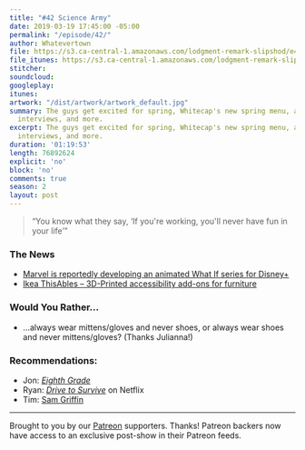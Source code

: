 ```yaml
---
title: "#42 Science Army"
date: 2019-03-19 17:45:00 -05:00
permalink: "/episode/42/"
author: Whatevertown
file: https://s3.ca-central-1.amazonaws.com/lodgment-remark-slipshod/e42.mp3
file_itunes: https://s3.ca-central-1.amazonaws.com/lodgment-remark-slipshod/e42.m4a
stitcher: 
soundcloud: 
googleplay: 
itunes: 
artwork: "/dist/artwork/artwork_default.jpg"
summary: The guys get excited for spring, Whitecap's new spring menu, and talk first
  interviews, and more.
excerpt: The guys get excited for spring, Whitecap's new spring menu, and talk first
  interviews, and more.
duration: '01:19:53'
length: 76892624
explicit: 'no'
block: 'no'
comments: true
season: 2
layout: post
---
```


> “You know what they say, ‘If you're working, you'll never have fun in your life’”

### The News
- [Marvel is reportedly developing an animated What If series for Disney+](https://apple.news/ABuZIKBR-RLiwRrKuFrsbLg)
- [Ikea ThisAbles – 3D-Printed accessibility add-ons for furniture](https://apple.news/A42-BzX8fR4ygWTSrLpQvjQ)

### Would You Rather…
- …always wear mittens/gloves and never shoes, or always wear shoes and never mittens/gloves? (Thanks Julianna!)

### Recommendations:
- Jon: [*Eighth Grade*](https://letterboxd.com/film/eighth-grade/)
- Ryan: [*Drive to Survive*](https://www.youtube.com/watch?v=wtJPe1ksS6E) on Netflix
- Tim: [Sam Griffin](https://www.youtube.com/channel/UCSI48pjxCl0sWwJwbqo9csQ)

---

Brought to you by our [Patreon](https://www.patreon.com/whatevertown) supporters. Thanks! Patreon backers now have access to an exclusive post-show in their Patreon feeds.
